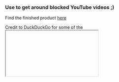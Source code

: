 ### Use to get around blocked YouTube videos ;)

Find the finished product [here](https://link.jonahkc.com/ytunblocked)

Credit to DuckDuckGo for some of the <iframe> code